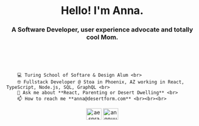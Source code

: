 <h1 align="center">Hello! I'm Anna.</h1>
<h3 align="center">A Software Developer, user experience advocate and totally cool Mom.</h3>
<br><br><br>

        💻 Turing School of Softare & Design Alum <br>
        🤓 Fullstack Developer @ Stoa in Phoenix, AZ working in React, TypeScript, Node.js, SQL, GraphQL <br>
        💬 Ask me about **React, Parenting or Desert Dwelling** <br>
        📫 How to reach me **anna@desertform.com** <br><br><br>

<p align="center">
<a href="https://linkedin.com/in/aesprague" target="blank"><img align="center" src="https://raw.githubusercontent.com/rahuldkjain/github-profile-readme-generator/master/src/images/icons/Social/linked-in-alt.svg" alt="aesprague" height="30" width="40" /></a>
<a href="https://instagram.com/annnuuuh" target="blank"><img align="center" src="https://raw.githubusercontent.com/rahuldkjain/github-profile-readme-generator/master/src/images/icons/Social/instagram.svg" alt="annnuuuh" height="30" width="40" /></a>
</p>
